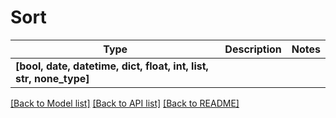# Sort

Type | Description | Notes
------------- | ------------- | -------------
**[bool, date, datetime, dict, float, int, list, str, none_type]** |  | 

[[Back to Model list]](../README.md#documentation-for-models) [[Back to API list]](../README.md#documentation-for-api-endpoints) [[Back to README]](../README.md)

